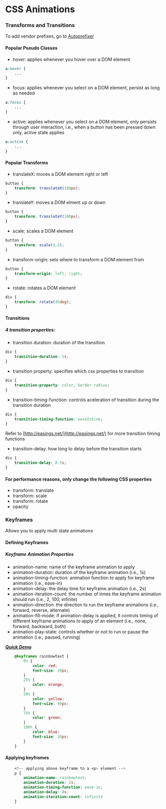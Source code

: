 # CSS Animations

### Transforms and Transitions

To add vendor prefixes, go to [Autoprefixer](http://autoprefixer.github.io/)

#### Popular Pseudo Classes
* hover: applies whenever you hover over a DOM element
```css
a:hover {
	...
}
```
* focus: applies whenever you select on a DOM element, persist as long as needed
```css
a:focus {
	...
}
```
* active: applies whenever you select on a DOM element, only persists through user interaction, i.e., when a button has been pressed down only, active state applies
```css
a:active {
	...
}
```

#### Popular Transforms
* translateX: moves a DOM element right or left
```css
button {
	transform: translateX(100px);
}
```
* translateY: moves a DOM elment up or down 
```css
button {
	transform: translateY(100px);
}
```
* scale: scales a DOM element
```css
button {
	transform: scale(1.5);
}
```
* transform-origin: sets where to transform a DOM element from
```css
button {
	transform-origin: left, right;
}
```
* rotate: rotates a DOM element
```css
div {
	transform: rotate(45deg);
}
```

#### Transitions
##### 4 transition properties:
* transition duration: duration of the transition
```css
div {
	transition-duration: 1s;
}
```
* transition property: specifies which css properties to transition
```css
div {
	transition-property: color, border-radius;
}
```
* transition-timing-function: controls aceleration of transition during the transition duration
```css
div {
	transition-timing-function: easeInSine;
}
```
Refer to [http://easings.net/](http://easings.net/) for more transition timing functions
* transition-delay: how long to delay before the transition starts
```css
div {
	transition-delay: 0.5s;
}
```

#### For performance reasons, only change the following CSS properties
* transform: translate
* transform: scale
* transform: rotate
* opacity


### Keyframes

Allows you to apply multi state animations

#### Defining Keyframes 
##### Keyframe Animation Properties
* animation-name: name of the keyframe animation to apply
* animation-duration: duration of the keyframe animation (i.e., 1s)
* animation-timing-function: animation function to apply for keyframe animation (i.e., ease-in) 
* animation-delay: the delay time for keyframe animation (i.e., 2s)
* animation-iteration-count: the number of times the keyframe animation should run (i.e., 2, 100, infinite)
* animation-direction: the direction to run the keyframe animations (i.e., forward, reverse, alternate)
* animation-fill-mode: if animation-delay is applied, it controls timing of different keyframe animations to apply of an element (i.e., none, forward, backward, both)
* animation-play-state: controls whether or not to run or pause the animation (i.e., paused, running)

[_**Quick Demo**_](https://codepen.io/npranto/pen/zPmVKm)
```css
	@keyframes rainbowtext {
		0% {
			color: red;
			font-size: 20px;
		}
		25% {
			color: orange;
		}
		50% {
			color: yellow;
			font-size: 40px;
		}
		75% {
			color: green;
		}
		100% {
			color: blue;
			font-size: 20px;
		}
	}
```

#### Applying keyframes
```css
	<!-- applying above keyframe to a <p> element -->
	p {
		animation-name: rainbowtext;
		animation-duration: 2s;
		animation-timing-function: ease-in;
		animation-delay: 0s;
		animation-iteration-count: infinite
	}
```



